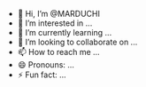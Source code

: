 - 👋 Hi, I’m @MARDUCHI
- 👀 I’m interested in ...
- 🌱 I’m currently learning ...
- 💞️ I’m looking to collaborate on ...
- 📫 How to reach me ...
- 😄 Pronouns: ...
- ⚡ Fun fact: ...

<!---
MARDUCHI/MARDUCHI is a ✨ special ✨ repository because its `README.md` (this file) appears on your GitHub profile.
You can click the Preview link to take a look at your changes.
--->
